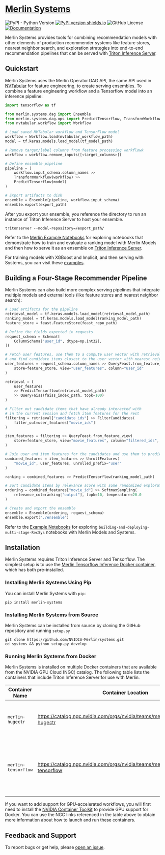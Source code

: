 # [Merlin Systems](https://github.com/NVIDIA-Merlin/systems)

![PyPI - Python Version](https://img.shields.io/pypi/pyversions/merlin-systems)
[![PyPI version shields.io](https://img.shields.io/pypi/v/merlin-systems.svg)](https://pypi.python.org/pypi/merlin-systems/)
![GitHub License](https://img.shields.io/github/license/NVIDIA-Merlin/systems)
[![Documentation](https://img.shields.io/badge/documentation-blue.svg)](https://nvidia-merlin.github.io/systems/stable/README.html)

Merlin Systems provides tools for combining recommendation models with other elements of production recommender systems like feature stores, nearest neighbor search, and exploration strategies into end-to-end recommendation pipelines that can be served with [Triton Inference Server](https://github.com/triton-inference-server/server).

## Quickstart

Merlin Systems uses the Merlin Operator DAG API, the same API used in [NVTabular](https://github.com/NVIDIA-Merlin/NVTabular) for feature engineering, to create serving ensembles. To combine a feature engineering workflow and a Tensorflow model into an inference pipeline:

```python
import tensorflow as tf

from merlin.systems.dag import Ensemble
from merlin.systems.dag.ops import PredictTensorflow, TransformWorkflow
from nvtabular.workflow import Workflow

# Load saved NVTabular workflow and TensorFlow model
workflow = Workflow.load(nvtabular_workflow_path)
model = tf.keras.models.load_model(tf_model_path)

# Remove target/label columns from feature processing workflowk
workflow = workflow.remove_inputs([<target_columns>])

# Define ensemble pipeline
pipeline = (
	workflow.input_schema.column_names >>
	TransformWorkflow(workflow) >>
	PredictTensorflow(model)
)

# Export artifacts to disk
ensemble = Ensemble(pipeline, workflow.input_schema)
ensemble.export(export_path)
```

After you export your ensemble, you reference the directory to run an instance of Triton Inference Server to host your ensemble.

```shell
tritonserver --model-repository=/export_path/
```

Refer to the [Merlin Example Notebooks](https://github.com/NVIDIA-Merlin/Merlin/tree/main/examples/ranking) for exploring notebooks that demonstrate 
how to train and evaluate a ranking model with Merlin Models and then how to serve it as an ensemble on [Triton Inference Server](https://github.com/triton-inference-server/server).

For training models with XGBoost and Implicit, and then serving with Systems, you can visit these [examples](https://github.com/NVIDIA-Merlin/Merlin/tree/main/examples/traditional-ml). 

## Building a Four-Stage Recommender Pipeline

Merlin Systems can also build more complex serving pipelines that integrate multiple models and external tools (like feature stores and nearest neighbor search):

```python
# Load artifacts for the pipeline
retrieval_model = tf.keras.models.load_model(retrieval_model_path)
ranking_model = tf.keras.models.load_model(ranking_model_path)
feature_store = feast.FeatureStore(feast_repo_path)

# Define the fields expected in requests
request_schema = Schema([
    ColumnSchema("user_id", dtype=np.int32),
])

# Fetch user features, use them to a compute user vector with retrieval model,
# and find candidate items closest to the user vector with nearest neighbor search
user_features = request_schema.column_names >> QueryFeast.from_feature_view(
    store=feature_store, view="user_features", column="user_id"
)

retrieval = (
    user_features
    >> PredictTensorflow(retrieval_model_path)
    >> QueryFaiss(faiss_index_path, topk=100)
)

# Filter out candidate items that have already interacted with
# in the current session and fetch item features for the rest
filtering = retrieval["candidate_ids"] >> FilterCandidates(
    filter_out=user_features["movie_ids"]
)

item_features = filtering >> QueryFeast.from_feature_view(
    store=feature_store, view="movie_features", column="filtered_ids",
)

# Join user and item features for the candidates and use them to predict relevance scores
combined_features = item_features >> UnrollFeatures(
    "movie_id", user_features, unrolled_prefix="user"
)

ranking = combined_features >> PredictTensorflow(ranking_model_path)

# Sort candidate items by relevance score with some randomized exploration
ordering = combined_features["movie_id"] >> SoftmaxSampling(
    relevance_col=ranking["output"], topk=10, temperature=20.0
)

# Create and export the ensemble
ensemble = Ensemble(ordering, request_schema)
ensemble.export("./ensemble")
```

Refer to the [Example Notebooks](https://github.com/NVIDIA-Merlin/Merlin/tree/main/examples/Building-and-deploying-multi-stage-RecSys) for exploring 
`building-and-deploying-multi-stage-RecSys` notebooks with Merlin Models and Systems.

## Installation

Merlin Systems requires Triton Inference Server and Tensorflow. The simplest setup is to use the [Merlin Tensorflow Inference Docker container](https://catalog.ngc.nvidia.com/orgs/nvidia/teams/merlin/containers/merlin-tensorflow-inference), which has both pre-installed.

### Installing Merlin Systems Using Pip

You can install Merlin Systems with `pip`:

```shell
pip install merlin-systems
```

### Installing Merlin Systems from Source

Merlin Systems can be installed from source by cloning the GitHub repository and running `setup.py`

```shell
git clone https://github.com/NVIDIA-Merlin/systems.git
cd systems && python setup.py develop
```

### Running Merlin Systems from Docker

Merlin Systems is installed on multiple Docker containers that are available from the NVIDIA GPU Cloud (NGC) catalog.
The following table lists the containers that include Triton Inference Server for use with Merlin.

| Container Name      | Container Location                                                                     | Functionality                                                                      |
| ------------------- | -------------------------------------------------------------------------------------- | ---------------------------------------------------------------------------------- |
| `merlin-hugectr`    | <https://catalog.ngc.nvidia.com/orgs/nvidia/teams/merlin/containers/merlin-hugectr>    | Merlin frameworks, HugeCTR, and Triton Inference Server                            |
| `merlin-tensorflow` | <https://catalog.ngc.nvidia.com/orgs/nvidia/teams/merlin/containers/merlin-tensorflow> | Merlin frameworks selected for only Tensorflow support and Triton Inference Server |

If you want to add support for GPU-accelerated workflows, you will first need to install the [NVIDIA Container Toolkit](https://github.com/NVIDIA/nvidia-docker) to provide GPU support for Docker. You can use the NGC links referenced in the table above to obtain more information about how to launch and run these containers.

## Feedback and Support

To report bugs or get help, please [open an issue](https://github.com/NVIDIA-Merlin/Systems/issues/new/choose).
